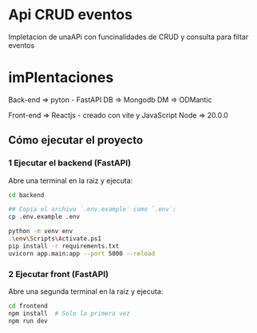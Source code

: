 # Api CRUD eventos
Impletacion de unaAPi con funcinalidades de CRUD y consulta para filtar eventos
# imPlentaciones

Back-end => pyton - FastAPI
DB =>  Mongodb
DM => ODMantic

Front-end => Reactjs - creado con vite y JavaScript
Node => 20.0.0

##  Cómo ejecutar el proyecto


### 1 Ejecutar el backend (FastAPI)
Abre una terminal en la raiz y ejecuta:

```bash
cd backend

## Copia el archivo `.env.example` como `.env`:
cp .env.example .env

python -m venv env
.\env\Scripts\Activate.ps1
pip install -r requirements.txt
uvicorn app.main:app --port 5000 --reload
```
### 2 Ejecutar front (FastAPI)
Abre una segunda terminal en la raiz y ejecuta:

```bash
cd frontend
npm install  # Solo la primera vez
npm run dev

```
